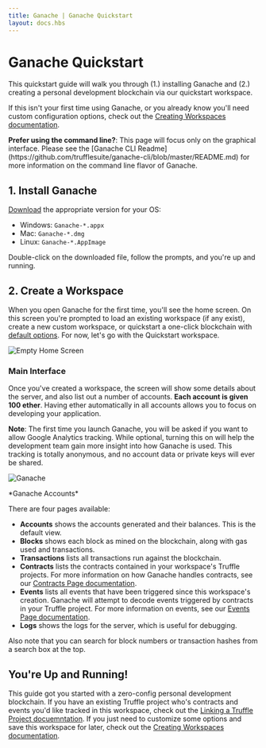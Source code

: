 ```yaml
---
title: Ganache | Ganache Quickstart
layout: docs.hbs
---
```

# Ganache Quickstart

This quickstart guide will walk you through (1.) installing Ganache and (2.) creating a personal development blockchain via our quickstart workspace.

If this isn't your first time using Ganache, or you already know you'll need custom configuration options, check out the [Creating Workspaces documentation](/docs/ganache/workspaces/creating-workspaces).

<p class="alert alert-info">
<strong>Prefer using the command line?</strong>: This page will focus only on the graphical interface. Please see the [Ganache CLI Readme](https://github.com/trufflesuite/ganache-cli/blob/master/README.md) for more information on the command line flavor of Ganache.
</p>

## 1. Install Ganache

[Download](https://github.com/trufflesuite/ganache/releases) the appropriate version for your OS:

* Windows: `Ganache-*.appx`
* Mac: `Ganache-*.dmg`
* Linux: `Ganache-*.AppImage`

Double-click on the downloaded file, follow the prompts, and you're up and running.

## 2. Create a Workspace

When you open Ganache for the first time, you'll see the home screen. On this screen you're prompted to load an existing workspace (if any exist), create a new custom workspace, or quickstart a one-click blockchain with [default options](/docs/ganache/reference/workspace-default-configuration). For now, let's go with the Quickstart workspace.

![Empty Home Screen](/img/docs/ganache/ganache-home-empty.png)

### Main Interface

Once you've created a workspace, the screen will show some details about the server, and also list out a number of accounts. **Each account is given 100 ether**. Having ether automatically in all accounts allows you to focus on developing your application.

<p class="alert alert-info">
<strong>Note</strong>: The first time you launch Ganache, you will be asked if you want to allow Google Analytics tracking. While optional, turning this on will help the development team gain more insight into how Ganache is used. This tracking is totally anonymous, and no account data or private keys will ever be shared.
</p>

![Ganache](/img/docs/ganache/ganache-accounts.png)

<p class="text-center">*Ganache Accounts*</p>

There are four pages available:

* **Accounts** shows the accounts generated and their balances. This is the default view.
* **Blocks** shows each block as mined on the blockchain, along with gas used and transactions.
* **Transactions** lists all transactions run against the blockchain.
* **Contracts** lists the contracts contained in your workspace's Truffle projects. For more information on how Ganache handles contracts, see our [Contracts Page documentation](/docs/ganache/truffle-projects/contracts-page).
* **Events** lists all events that have been triggered since this workspace's creation. Ganache will attempt to decode events triggered by contracts in your Truffle project. For more information on events, see our [Events Page documentation](/docs/ganache/truffle-projects/events-page).
* **Logs** shows the logs for the server, which is useful for debugging.

Also note that you can search for block numbers or transaction hashes from a search box at the top.

## You're Up and Running!

This guide got you started with a zero-config personal development blockchain. If you have an existing Truffle project who's contracts and events you'd like tracked in this workspace, check out the [Linking a Truffle Project docuemntation](/docs/ganache/truffle-projects/linking-a-truffle-project). If you just need to customize some options and save this workspace for later, check out the [Creating Workspaces documentation](/docs/ganache/workspaces/creating-workspaces#saving-the-current-quickstart-blockchain-as-a-new-workspace).
